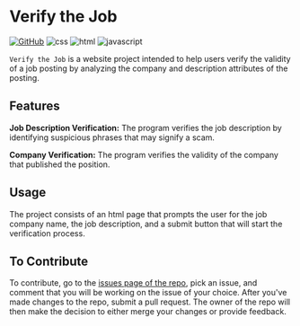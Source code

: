 # Verify the Job

[![GitHub](https://img.shields.io/badge/GitHub-Repository-silver?logo=github)](https://github.com/Deafveloper/verify-the-job)
![css](https://img.shields.io/badge/-css-lightblue)
![html](https://img.shields.io/badge/-html-lightpink)
![javascript](https://img.shields.io/badge/-javascript-lightgreen)

`Verify the Job` is a website project intended to help users verify the validity of a job posting by analyzing the company and description attributes of the posting.

## Features

**Job Description Verification:** The program verifies the job description by identifying suspicious phrases that may signify a scam.

**Company Verification:** The program verifies the validity of the company that published the position.

## Usage

The project consists of an html page that prompts the user for the job company name, the job description, and a submit button that will start the verification process.

## To Contribute

To contribute, go to the [issues page of the repo](https://github.com/Deafveloper/verify-the-job/issues), pick an issue, and  comment that you will be working on the issue 
of your choice. After you've made changes to the repo, submit a pull request. The owner of the repo will then make the decision to either merge your changes or provide feedback.
